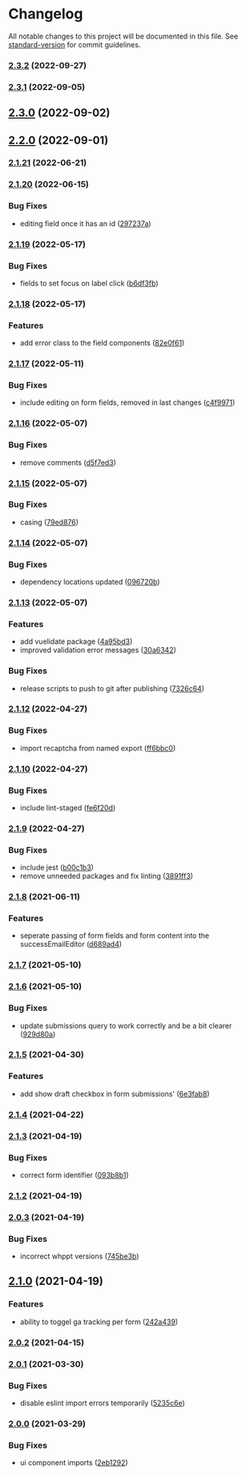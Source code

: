 # Changelog

All notable changes to this project will be documented in this file. See [standard-version](https://github.com/conventional-changelog/standard-version) for commit guidelines.

### [2.3.2](https://github.com/whpptjs/form-builder/compare/v2.3.1...v2.3.2) (2022-09-27)

### [2.3.1](https://github.com/whpptjs/form-builder/compare/v2.3.0...v2.3.1) (2022-09-05)

## [2.3.0](https://github.com/whpptjs/form-builder/compare/v2.2.1...v2.3.0) (2022-09-02)

## [2.2.0](https://github.com/whpptjs/form-builder/compare/v2.1.22...v2.2.0) (2022-09-01)

### [2.1.21](https://github.com/whpptjs/form-builder/compare/v2.1.20...v2.1.21) (2022-06-21)

### [2.1.20](https://github.com/whpptjs/form-builder/compare/v2.1.19...v2.1.20) (2022-06-15)


### Bug Fixes

* editing field once it has an id ([297237a](https://github.com/whpptjs/form-builder/commit/297237a7bcc8f1bdc07b8c7d67f13605c31b873d))

### [2.1.19](https://github.com/whpptjs/form-builder/compare/v2.1.18...v2.1.19) (2022-05-17)


### Bug Fixes

* fields to set focus on label click ([b6df3fb](https://github.com/whpptjs/form-builder/commit/b6df3fb6642c70845406446d370e46e1b66f70be))

### [2.1.18](https://github.com/whpptjs/form-builder/compare/v2.1.17...v2.1.18) (2022-05-17)


### Features

* add error class to the field components ([82e0f61](https://github.com/whpptjs/form-builder/commit/82e0f614add74117b0d6518ec61b869a60270a83))

### [2.1.17](https://github.com/whpptjs/form-builder/compare/v2.1.16...v2.1.17) (2022-05-11)


### Bug Fixes

* include editing on form fields, removed in last changes ([c4f9971](https://github.com/whpptjs/form-builder/commit/c4f997182d19b1f4f50c3bb2f936eaeaefff6205))

### [2.1.16](https://github.com/whpptjs/form-builder/compare/v2.1.15...v2.1.16) (2022-05-07)


### Bug Fixes

* remove comments ([d5f7ed3](https://github.com/whpptjs/form-builder/commit/d5f7ed351c1ac5e11e0f60a5d42b65ce08797fac))

### [2.1.15](https://github.com/whpptjs/form-builder/compare/v2.1.14...v2.1.15) (2022-05-07)


### Bug Fixes

* casing ([79ed876](https://github.com/whpptjs/form-builder/commit/79ed876d56dbb337ee60cb84faced00131a5519c))

### [2.1.14](https://github.com/whpptjs/form-builder/compare/v2.1.13...v2.1.14) (2022-05-07)


### Bug Fixes

* dependency locations updated ([096720b](https://github.com/whpptjs/form-builder/commit/096720ba02feb67e9e2c11dee4133257cb44cca2))

### [2.1.13](https://github.com/whpptjs/form-builder/compare/v2.1.12...v2.1.13) (2022-05-07)


### Features

* add vuelidate package ([4a95bd3](https://github.com/whpptjs/form-builder/commit/4a95bd361b3a7a2c9e2f4d996a0092c2dcda4834))
* improved validation error messages ([30a6342](https://github.com/whpptjs/form-builder/commit/30a6342d1ec46006ff912fc14243a1f6693818a5))


### Bug Fixes

* release scripts to push to git after publishing ([7326c64](https://github.com/whpptjs/form-builder/commit/7326c64b28a6e7fa7a9aa12cfa5751e7123997e6))

### [2.1.12](https://github.com/whpptjs/form-builder/compare/v2.1.11...v2.1.12) (2022-04-27)


### Bug Fixes

* import recaptcha from named export ([ff6bbc0](https://github.com/whpptjs/form-builder/commit/ff6bbc02b24e6e5c3395efdeb26b7d3bc06c0e69))

### [2.1.10](https://github.com/whpptjs/form-builder/compare/v2.1.9...v2.1.10) (2022-04-27)


### Bug Fixes

* include lint-staged ([fe6f20d](https://github.com/whpptjs/form-builder/commit/fe6f20dca51bbca84cffb4c4aa419fee7e2c741b))

### [2.1.9](https://github.com/whpptjs/form-builder/compare/v2.1.8...v2.1.9) (2022-04-27)


### Bug Fixes

* include jest ([b00c1b3](https://github.com/whpptjs/form-builder/commit/b00c1b3bc2fc1fafcfd72afcb91812c6f353f468))
* remove unneeded packages and fix linting ([3891ff3](https://github.com/whpptjs/form-builder/commit/3891ff31c1af0ec98680249f458a5122e2810cd7))

### [2.1.8](https://github.com/whpptjs/form-builder/compare/v2.1.7...v2.1.8) (2021-06-11)


### Features

* seperate passing of form fields and form content into the successEmailEditor ([d689ad4](https://github.com/whpptjs/form-builder/commit/d689ad42983b722f689fee33d1668f28ea269721))

### [2.1.7](https://github.com/whpptjs/form-builder/compare/v2.1.6...v2.1.7) (2021-05-10)

### [2.1.6](https://github.com/whpptjs/form-builder/compare/v2.1.5...v2.1.6) (2021-05-10)


### Bug Fixes

* update submissions query to work correctly and be a bit clearer ([929d80a](https://github.com/whpptjs/form-builder/commit/929d80ab98f7b7f14ad3bb173be3a05e7075ed74))

### [2.1.5](https://github.com/whpptjs/form-builder/compare/v2.1.4...v2.1.5) (2021-04-30)


### Features

* add show draft checkbox in form submissions' ([6e3fab8](https://github.com/whpptjs/form-builder/commit/6e3fab89da23c6a4f4232d77717d89cddad78ce5))

### [2.1.4](https://github.com/whpptjs/form-builder/compare/v2.1.3...v2.1.4) (2021-04-22)

### [2.1.3](https://github.com/whpptjs/form-builder/compare/v2.1.2...v2.1.3) (2021-04-19)


### Bug Fixes

* correct form identifier ([093b8b1](https://github.com/whpptjs/form-builder/commit/093b8b12c64667a23d05aae08d4647770c17ffa4))

### [2.1.2](https://github.com/whpptjs/form-builder/compare/v2.1.1...v2.1.2) (2021-04-19)

### [2.0.3](https://github.com/whpptjs/form-builder/compare/v2.1.0...v2.0.3) (2021-04-19)


### Bug Fixes

* incorrect whppt versions ([745be3b](https://github.com/whpptjs/form-builder/commit/745be3b0c99fa91b90436b52e6423859b0b4ad60))

## [2.1.0](https://github.com/whpptjs/form-builder/compare/v2.0.2...v2.1.0) (2021-04-19)


### Features

* ability to toggel ga tracking per form ([242a439](https://github.com/whpptjs/form-builder/commit/242a439fd4ec9e670253b39d273ff1986bfc9c79))

### [2.0.2](https://github.com/whpptjs/form-builder/compare/v2.0.1...v2.0.2) (2021-04-15)

### [2.0.1](https://github.com/whpptjs/form-builder/compare/v2.0.0...v2.0.1) (2021-03-30)


### Bug Fixes

* disable eslint import errors temporarily ([5235c6e](https://github.com/whpptjs/form-builder/commit/5235c6e6da5726047e6d8bb6291e228b11755045))

### [2.0.0](https://github.com/whpptjs/form-builder/compare/v1.1.1...v2.0.0) (2021-03-29)

### Bug Fixes

- ui component imports ([2eb1292](https://github.com/whpptjs/form-builder/commit/2eb12925ecfaf1b25dc0c565452ca96eb212cae9))
